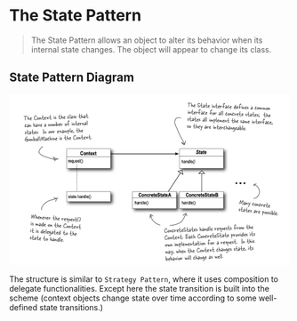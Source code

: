 # The State Pattern

> The State Pattern allows an object to alter its behavior when its internal state changes. 
> The object will appear to change its class.


## State Pattern Diagram

![img.png](../images/state-pattern.png)

The structure is similar to `Strategy Pattern`, where it uses composition to delegate functionalities. 
Except here the state transition is built 
into the scheme (context objects change state over time according to some well-defined state transitions.) 
